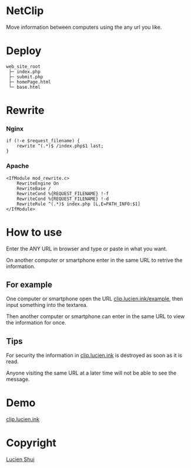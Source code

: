 # NetClip
Move information between computers using the any url you like.

# Deploy

```
web_site_root
 ├─ index.php
 ├─ submit.php
 ├─ homePage.html
 └─ base.html
```

# Rewrite

### Nginx

```
if (!-e $request_filename) {
    rewrite ^(.*)$ /index.php$1 last;
}
```

### Apache

```
<IfModule mod_rewrite.c>
    RewriteEngine On
    RewriteBase /
    RewriteCond %{REQUEST_FILENAME} !-f
    RewriteCond %{REQUEST_FILENAME} !-d
    RewriteRule ^(.*)$ index.php [L,E=PATH_INFO:$1]
</IfModule>
```

# How to use

Enter the ANY URL in browser and type or paste in what you want.

On another computer or smartphone enter in the same URL to retrive the information.

## For example

One computer or smartphone open the URL [clip.lucien.ink/example](https://www.lucien.ink/go/clipexample/), then input something into the textarea.

Then another computer or smartphone can enter in the same URL to view the information for once.

## Tips

For security the information in [clip.lucien.ink](http://www.lucien.ink/clip) is destroyed as soon as it is read.

Anyone visiting the same URL at a later time will not be able to see the message.

# Demo

[clip.lucien.ink](http://www.lucien.ink/clip)

# Copyright

[Lucien Shui](http://www.lucien.ink)
